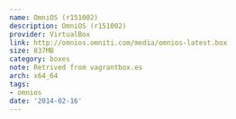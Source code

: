 ```yaml
---
name: OmniOS (r151002)
description: OmniOS (r151002)
provider: VirtualBox
link: http://omnios.omniti.com/media/omnios-latest.box
size: 837MB
category: boxes
note: Retrived from vagrantbox.es
arch: x64_64
tags:
- omnios
date: '2014-02-16'
---
```

